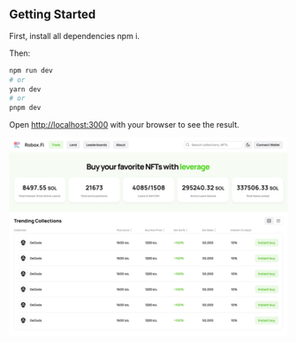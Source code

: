 ## Getting Started

First, install all dependencies npm i.

Then:

```bash
npm run dev
# or
yarn dev
# or
pnpm dev
```

Open [http://localhost:3000](http://localhost:3000) with your browser to see the result.

<img src='./screen.jpg' alt=''>

